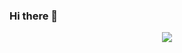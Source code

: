 ### Hi there 👋

<!--
**kiaruh/kiaruh** is a ✨ _special_ ✨ repository because its `README.md` (this file) appears on your GitHub profile.

Here are some ideas to get you started:

- 🔭 I’m currently working on ...
- 🌱 I’m currently learning ...
- 👯 I’m looking to collaborate on ...
- 🤔 I’m looking for help with ...
- 💬 Ask me about ...
- 📫 How to reach me: ...
- 😄 Pronouns: ...
- ⚡ Fun fact: ...
-->
<center> <img src="https://github-readme-stats.vercel.app/api?username=kiaruh&&show_icons=true&title_color=ffffff&icon_color=bb2acf&text_color=daf7dc&bg_color=151515">
 <div align="center">
